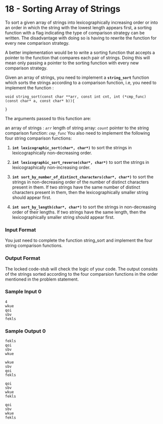# 18 - Sorting Array of Strings

To sort a given array of strings into lexicographically increasing order or into an order in which the string with the lowest length appears first, a sorting function with a flag indicating the type of comparison strategy can be written. The disadvantage with doing so is having to rewrite the function for every new comparison strategy.

A better implementation would be to write a sorting function that accepts a pointer to the function that compares each pair of strings. Doing this will mean only passing a pointer to the sorting function with every new comparison strategy.

Given an array of strings, you need to implement a __`string_sort`__ function which sorts the strings according to a comparison function, i.e, you need to implement the function :
````
void string_sort(const char **arr, const int cnt, int (*cmp_func)(const char* a, const char* b)){
    
}
````
The arguments passed to this function are:

an array of strings : _`arr`_
length of string array: _`count`_
pointer to the string comparison function: _`cmp_func`_
You also need to implement the following four string comparison functions:

1. __`int lexicographic_sort(char*, char*)`__ to sort the strings in lexicographically non-decreasing order.

2. __`int lexicographic_sort_reverse(char*, char*)`__ to sort the strings in lexicographically non-increasing order.

3. __`int sort_by_number_of_distinct_characters(char*, char*)`__ to sort the strings in non-decreasing order of the number of distinct characters present in them. If two strings have the same number of distinct characters present in them, then the lexicographically smaller string should appear first.

4. __`int sort_by_length(char*, char*)`__ to sort the strings in non-decreasing order of their lengths. If two strings have the same length, then the lexicographically smaller string should appear first.

### Input Format

You just need to complete the function string\_sort and implement the four string comparison functions.

### Output Format

The locked code-stub will check the logic of your code. The output consists of the strings sorted according to the four comparsion functions in the order mentioned in the problem statement.

### Sample Input 0
````
4
wkue
qoi
sbv
fekls
````
### Sample Output 0
````
fekls
qoi
sbv
wkue

wkue
sbv
qoi
fekls

qoi
sbv
wkue
fekls

qoi
sbv
wkue
fekls
````